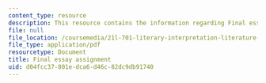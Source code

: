 ```yaml
---
content_type: resource
description: This resource contains the information regarding Final essay assignment.
file: null
file_location: /coursemedia/21l-701-literary-interpretation-literature-and-urban-experience-spring-2009/d04fcc37801edca6d46c82dc9db91740_MIT21L_701S09_Final_essay.pdf
file_type: application/pdf
resourcetype: Document
title: Final essay assignment
uid: d04fcc37-801e-dca6-d46c-82dc9db91740
---
```

